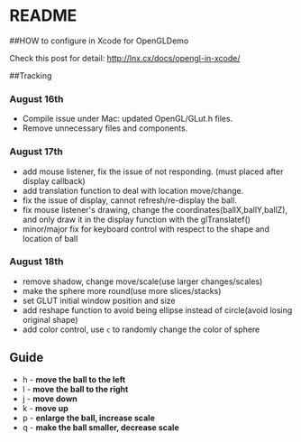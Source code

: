 README
=====

##HOW to configure in Xcode for OpenGLDemo

Check this post for detail: http://lnx.cx/docs/opengl-in-xcode/


##Tracking

### August 16th
* Compile issue under Mac: updated OpenGL/GLut.h files.
* Remove unnecessary files and components.

### August 17th
* add mouse listener, fix the issue of not responding. (must placed after display callback)
* add translation function to deal with location move/change.
* fix the issue of display, cannot refresh/re-display the ball.
* fix mouse listener's drawing, change the coordinates(ballX,ballY,ballZ), and
only draw it in the display function with the glTranslatef()
* minor/major fix for keyboard control with respect to the shape and location of ball

### August 18th
* remove shadow, change move/scale(use larger changes/scales)
* make the sphere more round(use more slices/stacks)
* set GLUT initial window position and size
* add reshape function to avoid being ellipse instead of circle(avoid losing original shape)
* add color control, use `c` to randomly change the color of sphere



## Guide

* h - **move the ball to the left**
* l - **move the ball to the right**
* j - **move down**
* k - **move up**
* p - **enlarge the ball, increase scale**
* q - **make the ball smaller, decrease scale**
